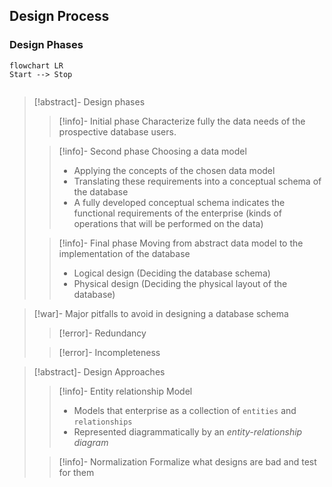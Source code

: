 ## Design Process
### Design Phases

```mermaid
flowchart LR
Start --> Stop


```

>[!abstract]- Design phases
>>[!info]- Initial phase
>>Characterize fully the data needs of the prospective database users.
>
>>[!info]- Second phase
>>Choosing a data model
>>- Applying the concepts of the chosen data model
>>- Translating these requirements into a conceptual schema of the database
>>- A fully developed conceptual schema indicates the functional requirements of the enterprise (kinds of operations that will be performed on the data)
>
>>[!info]- Final phase
>>Moving from abstract data model to the implementation of the database
>>- Logical design (Deciding the database schema)
>>- Physical design (Deciding the physical layout of the database)

>[!war]- Major pitfalls to avoid in designing a database schema
>>[!error]- Redundancy
>
>>[!error]- Incompleteness

>[!abstract]- Design Approaches
>>[!info]- Entity relationship Model
>>- Models that enterprise as a collection of `entities` and `relationships`
>>- Represented diagrammatically by an *entity-relationship diagram*
>
>>[!info]- Normalization
>>Formalize what designs are bad and test for them